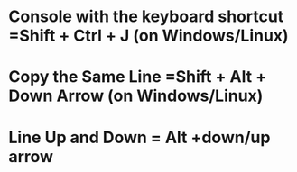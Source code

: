 # Console with the keyboard shortcut =Shift + Ctrl + J (on Windows/Linux)

# Copy the Same Line =Shift + Alt + Down Arrow (on Windows/Linux)

# Line Up and Down = Alt +down/up arrow
